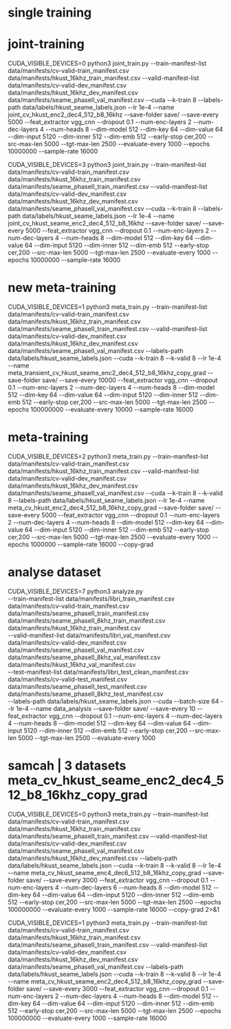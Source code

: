 # single training


# joint-training
CUDA_VISIBLE_DEVICES=0 python3 joint_train.py --train-manifest-list data/manifests/cv-valid-train_manifest.csv data/manifests/hkust_16khz_train_manifest.csv --valid-manifest-list data/manifests/cv-valid-dev_manifest.csv data/manifests/hkust_16khz_dev_manifest.csv data/manifests/seame_phaseII_val_manifest.csv --cuda --k-train 8 --labels-path data/labels/hkust_seame_labels.json --lr 1e-4 --name joint_cv_hkust_enc2_dec4_512_b8_16khz --save-folder save/ --save-every 5000 --feat_extractor vgg_cnn --dropout 0.1 --num-enc-layers 2 --num-dec-layers 4 --num-heads 8 --dim-model 512 --dim-key 64 --dim-value 64 --dim-input 5120 --dim-inner 512 --dim-emb 512 --early-stop cer,200 --src-max-len 5000 --tgt-max-len 2500 --evaluate-every 1000 --epochs 10000000 --sample-rate 16000

CUDA_VISIBLE_DEVICES=3 python3 joint_train.py --train-manifest-list data/manifests/cv-valid-train_manifest.csv data/manifests/hkust_16khz_train_manifest.csv data/manifests/seame_phaseII_train_manifest.csv --valid-manifest-list data/manifests/cv-valid-dev_manifest.csv data/manifests/hkust_16khz_dev_manifest.csv data/manifests/seame_phaseII_val_manifest.csv --cuda --k-train 8 --labels-path data/labels/hkust_seame_labels.json --lr 1e-4 --name joint_cv_hkust_seame_enc2_dec4_512_b8_16khz --save-folder save/ --save-every 5000 --feat_extractor vgg_cnn --dropout 0.1 --num-enc-layers 2 --num-dec-layers 4 --num-heads 8 --dim-model 512 --dim-key 64 --dim-value 64 --dim-input 5120 --dim-inner 512 --dim-emb 512 --early-stop cer,200 --src-max-len 5000 --tgt-max-len 2500 --evaluate-every 1000 --epochs 10000000 --sample-rate 16000

# new meta-training
CUDA_VISIBLE_DEVICES=1 python3 meta_train.py --train-manifest-list data/manifests/cv-valid-train_manifest.csv data/manifests/hkust_16khz_train_manifest.csv data/manifests/seame_phaseII_train_manifest.csv --valid-manifest-list data/manifests/cv-valid-dev_manifest.csv data/manifests/hkust_16khz_dev_manifest.csv data/manifests/seame_phaseII_val_manifest.csv --labels-path data/labels/hkust_seame_labels.json --cuda --k-train 8 --k-valid 8 --lr 1e-4 --name meta_transient_cv_hkust_seame_enc2_dec4_512_b8_16khz_copy_grad --save-folder save/ --save-every 10000 --feat_extractor vgg_cnn --dropout 0.1 --num-enc-layers 2 --num-dec-layers 4 --num-heads 8 --dim-model 512 --dim-key 64 --dim-value 64 --dim-input 5120 --dim-inner 512 --dim-emb 512 --early-stop cer,200 --src-max-len 5000 --tgt-max-len 2500 --epochs 100000000 --evaluate-every 10000  --sample-rate 16000

# meta-training
<!-- CUDA_VISIBLE_DEVICES=3 python3 meta_train.py --train-manifest-list data/manifests/cv-valid-train_manifest.csv data/manifests/hkust_16khz_train_manifest.csv --valid-manifest-list data/manifests/cv-valid-dev_manifest.csv data/manifests/hkust_16khz_dev_manifest.csv --cuda --k-train 4 --k-valid 4 --labels-path data/labels/hkust_seame_labels.json --lr 1e-4 --name meta_cv_hkust_enc2_dec4_512_16khz --save-folder save/ --save-every 1000 --feat_extractor vgg_cnn --dropout 0.1 --num-enc-layers 2 --num-dec-layers 4 --num-heads 8 --dim-model 512 --dim-key 64 --dim-value 64 --dim-input 5120 --dim-inner 512 --dim-emb 512 --early-stop cer,200 --src-max-len 5000 --tgt-max-len 2500 --evaluate-every 1000 --epochs 100000 --sample-rate 16000 -->

CUDA_VISIBLE_DEVICES=2 python3 meta_train.py --train-manifest-list data/manifests/cv-valid-train_manifest.csv data/manifests/hkust_16khz_train_manifest.csv --valid-manifest-list data/manifests/cv-valid-dev_manifest.csv data/manifests/hkust_16khz_dev_manifest.csv data/manifests/seame_phaseII_val_manifest.csv --cuda --k-train 8 --k-valid 8 --labels-path data/labels/hkust_seame_labels.json --lr 1e-4 --name meta_cv_hkust_enc2_dec4_512_b8_16khz_copy_grad --save-folder save/ --save-every 5000 --feat_extractor vgg_cnn --dropout 0.1 --num-enc-layers 2 --num-dec-layers 4 --num-heads 8 --dim-model 512 --dim-key 64 --dim-value 64 --dim-input 5120 --dim-inner 512 --dim-emb 512 --early-stop cer,200 --src-max-len 5000 --tgt-max-len 2500 --evaluate-every 1000 --epochs 1000000 --sample-rate 16000 --copy-grad

# analyse dataset
CUDA_VISIBLE_DEVICES=7 python3 analyze.py \
--train-manifest-list data/manifests/libri_train_manifest.csv data/manifests/cv-valid-train_manifest.csv data/manifests/seame_phaseII_train_manifest.csv data/manifests/seame_phaseII_8khz_train_manifest.csv data/manifests/hkust_16khz_train_manifest.csv \
--valid-manifest-list data/manifests/libri_val_manifest.csv  data/manifests/cv-valid-dev_manifest.csv data/manifests/seame_phaseII_val_manifest.csv data/manifests/seame_phaseII_8khz_val_manifest.csv data/manifests/hkust_16khz_val_manifest.csv \
--test-manifest-list data/manifests/libri_test_clean_manifest.csv data/manifests/cv-valid-test_manifest.csv data/manifests/seame_phaseII_test_manifest.csv data/manifests/seame_phaseII_8khz_test_manifest.csv \
--labels-path data/labels/hkust_seame_labels.json --cuda --batch-size 64 --lr 1e-4 --name data_analysis --save-folder save/ --save-every 10 --feat_extractor vgg_cnn --dropout 0.1 --num-enc-layers 4 --num-dec-layers 4 --num-heads 8 --dim-model 512 --dim-key 64 --dim-value 64 --dim-input 5120 --dim-inner 512 --dim-emb 512 --early-stop cer,200 --src-max-len 5000 --tgt-max-len 2500 --evaluate-every 1000

# samcah | 3 datasets meta_cv_hkust_seame_enc2_dec4_512_b8_16khz_copy_grad
CUDA_VISIBLE_DEVICES=0 python3 meta_train.py --train-manifest-list data/manifests/cv-valid-train_manifest.csv data/manifests/hkust_16khz_train_manifest.csv data/manifests/seame_phaseII_train_manifest.csv --valid-manifest-list data/manifests/cv-valid-dev_manifest.csv data/manifests/seame_phaseII_val_manifest.csv data/manifests/hkust_16khz_dev_manifest.csv --labels-path data/labels/hkust_seame_labels.json --cuda --k-train 8 --k-valid 8 --lr 1e-4 --name meta_cv_hkust_seame_enc4_dec6_512_b8_16khz_copy_grad --save-folder save/ --save-every 3000 --feat_extractor vgg_cnn --dropout 0.1 --num-enc-layers 4 --num-dec-layers 6 --num-heads 8 --dim-model 512 --dim-key 64 --dim-value 64 --dim-input 5120 --dim-inner 512 --dim-emb 512 --early-stop cer,200 --src-max-len 5000 --tgt-max-len 2500 --epochs 100000000 --evaluate-every 1000  --sample-rate 16000 --copy-grad 2>&1

CUDA_VISIBLE_DEVICES=1 python3 meta_train.py --train-manifest-list data/manifests/cv-valid-train_manifest.csv data/manifests/hkust_16khz_train_manifest.csv data/manifests/seame_phaseII_train_manifest.csv --valid-manifest-list data/manifests/cv-valid-dev_manifest.csv data/manifests/hkust_16khz_dev_manifest.csv data/manifests/seame_phaseII_val_manifest.csv --labels-path data/labels/hkust_seame_labels.json --cuda --k-train 8 --k-valid 8 --lr 1e-4 --name meta_cv_hkust_seame_enc2_dec4_512_b8_16khz_copy_grad --save-folder save/ --save-every 3000 --feat_extractor vgg_cnn --dropout 0.1 --num-enc-layers 2 --num-dec-layers 4 --num-heads 8 --dim-model 512 --dim-key 64 --dim-value 64 --dim-input 5120 --dim-inner 512 --dim-emb 512 --early-stop cer,200 --src-max-len 5000 --tgt-max-len 2500 --epochs 100000000 --evaluate-every 1000  --sample-rate 16000